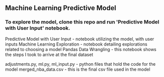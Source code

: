 ## Machine Learning Predictive Model

### To explore the model, clone this repo and run 'Predictive Model with User Input' notebook.

Predictive Model with User Input - notebook utilizing the model, with user inputs
Machine Learning Exploration - notebook detailing explorations related to choosing a model
Pandas Data Wrangling - this notebook shows the steps I took to arrive at the final dataset

adjustments.py, ml.py, ml_input.py - python files that hold the code for the model
merged_nba_data.csv - this is the final csv file used in the model
